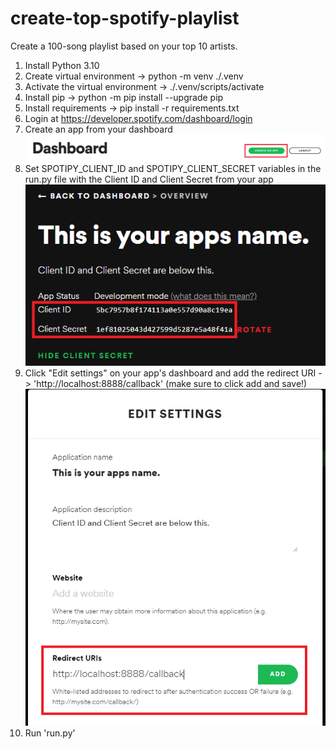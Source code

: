 # create-top-spotify-playlist
Create a 100-song playlist based on your top 10 artists.

1. Install Python 3.10
2. Create virtual environment -> python -m venv ./.venv
3. Activate the virtual environment -> ./.venv/scripts/activate
4. Install pip -> python -m pip install --upgrade pip
5. Install requirements -> pip install -r requirements.txt
6. Login at https://developer.spotify.com/dashboard/login
7. Create an app from your dashboard
![Step 7](/pictures/step-7.png?raw=true)
8. Set SPOTIPY_CLIENT_ID and SPOTIPY_CLIENT_SECRET variables in the run.py file with the Client ID and Client Secret from your app
![Step 8](/pictures/step-8.png?raw=true)
9. Click "Edit settings" on your app's dashboard and add the redirect URI -> 'http://localhost:8888/callback' (make sure to click add and save!)
![Step 9](/pictures/step-9.png?raw=true)
10. Run 'run.py'
